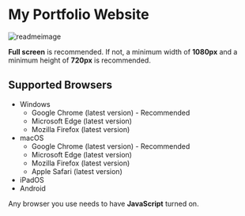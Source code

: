 # My Portfolio Website

![readmeimage](https://user-images.githubusercontent.com/124262891/218027470-2e212cb4-c050-4f1c-9444-2c607cd0dbaf.gif)

__Full screen__ is recommended. If not, a minimum width of __1080px__ and a minimum height of __720px__ is recommended.

## Supported Browsers

* Windows
    * Google Chrome (latest version) - Recommended
    * Microsoft Edge (latest version)
    * Mozilla Firefox (latest version)
* macOS
    * Google Chrome (latest version) - Recommended
    * Microsoft Edge (latest version)
    * Mozilla Firefox (latest version)
    * Apple Safari (latest version)
* iPadOS
* Android

Any browser you use needs to have __JavaScript__ turned on. 
